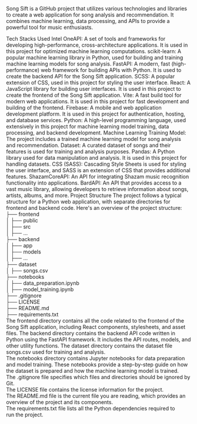 Song Sift is a GitHub project that utilizes various technologies and libraries to create a web application for song analysis and recommendation. It combines machine learning, data processing, and APIs to provide a powerful tool for music enthusiasts.

Tech Stacks Used
Intel OneAPI: A set of tools and frameworks for developing high-performance, cross-architecture applications. It is used in this project for optimized machine learning computations.
scikit-learn: A popular machine learning library in Python, used for building and training machine learning models for song analysis.
FastAPI: A modern, fast (high-performance) web framework for building APIs with Python. It is used to create the backend API for the Song Sift application.
SCSS: A popular extension of CSS, used in this project for styling the user interface.
React: A JavaScript library for building user interfaces. It is used in this project to create the frontend of the Song Sift application.
Vite: A fast build tool for modern web applications. It is used in this project for fast development and building of the frontend.
Firebase: A mobile and web application development platform. It is used in this project for authentication, hosting, and database services.
Python: A high-level programming language, used extensively in this project for machine learning model training, data processing, and backend development.
Machine Learning Training Model: The project includes a trained machine learning model for song analysis and recommendation.
Dataset: A curated dataset of songs and their features is used for training and analysis purposes.
Pandas: A Python library used for data manipulation and analysis. It is used in this project for handling datasets.
CSS (SASS): Cascading Style Sheets is used for styling the user interface, and SASS is an extension of CSS that provides additional features.
ShazamCoreAPI: An API for integrating Shazam music recognition functionality into applications.
BardAPI: An API that provides access to a vast music library, allowing developers to retrieve information about songs, artists, albums, and more.
Project Structure
The project follows a typical structure for a Python web application, with separate directories for frontend and backend code. Here's an overview of the project structure:
<br/>
├── frontend<br/>
│   ├── public<br/>
│   ├── src<br/>
│   ├── ...<br/>
├── backend<br/>
│   ├── app<br/>
│   ├── models<br/>
│   ├── ...<br/>
├── dataset<br/>
│   ├── songs.csv<br/>
├── notebooks<br/>
│   ├── data_preparation.ipynb<br/>
│   ├── model_training.ipynb<br/>
├── .gitignore<br/>
├── LICENSE<br/>
├── README.md<br/>
├── requirements.txt<br/>
The frontend directory contains all the code related to the frontend of the Song Sift application, including React components, stylesheets, and asset files.
The backend directory contains the backend API code written in Python using the FastAPI framework. It includes the API routes, models, and other utility functions.
The dataset directory contains the dataset file songs.csv used for training and analysis.<br/>
The notebooks directory contains Jupyter notebooks for data preparation and model training. These notebooks provide a step-by-step guide on how the dataset is prepared and how the machine learning model is trained.<br/>
The .gitignore file specifies which files and directories should be ignored by Git.<br/>
The LICENSE file contains the license information for the project.<br/>
The README.md file is the current file you are reading, which provides an overview of the project and its components.<br/>
The requirements.txt file lists all the Python dependencies required to run the project.<br/>
